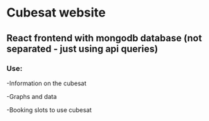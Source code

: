 # Cubesat website


## React frontend with mongodb database (not separated - just using api queries)

### Use:

-Information on the cubesat

-Graphs and data

-Booking slots to use cubesat
